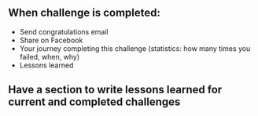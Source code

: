## When challenge is completed:
* Send congratulations email
* Share on Facebook
* Your journey completing this challenge (statistics: how many times you failed, when, why)
* Lessons learned

## Have a section to write lessons learned for current and completed challenges